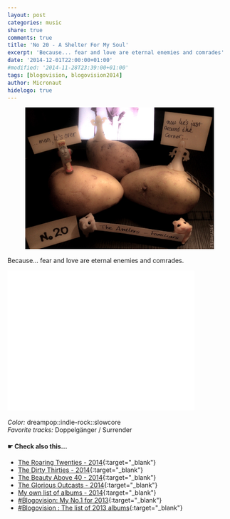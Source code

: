 ```yaml
---
layout: post
categories: music
share: true
comments: true
title: 'No 20 - A Shelter For My Soul' 
excerpt: 'Because... fear and love are eternal enemies and comrades'
date: '2014-12-01T22:00:00+01:00'
#modified: '2014-11-28T23:39:00+01:00'
tags: [blogovision, blogovision2014]
author: Micronaut
hidelogo: true
---
```

<figure>
	<a href="/images/posts/blogovision/Familiars.jpg"><img src="/images/posts/blogovision/Familiars.jpg" alt="Familiars-Image" class="center"/></a>
</figure>


Because... fear and love are eternal enemies and comrades.

<iframe width="420" height="315" src="//www.youtube.com/embed/SvkxrXism9U" frameborder="0" allowfullscreen>&nbsp;</iframe>

*Color:* dreampop::indie-rock::slowcore<br/>
*Favorite tracks:*  Doppelgänger / Surrender


#### &#x261B; Check also this…
* [The Roaring Twenties - 2014](/music/blogovision2014-the-roaring-twenties/){:target="_blank"}
* [The Dirty Thirties - 2014](/music/blogovision2014-the-dirty-thirties/){:target="_blank"}
* [The Beauty Above 40 - 2014](/music/blogovision2014-the-beauty-above-40/){:target="_blank"}
* [The Glorious Outcasts - 2014](/music/blogovision2014-the-glorious-outcasts-2014/){:target="_blank"}
* [My own list of albums - 2014](/music/complete-list-2014/){:target="_blank"}
* [#Blogovision: My No.1 for 2013](/music/blogovision2013-no01/){:target="_blank"}
* [#Blogovision : The list of 2013 albums](/music/blogovision-my-own-list-of-2013-nominees-albums/){:target="_blank"}